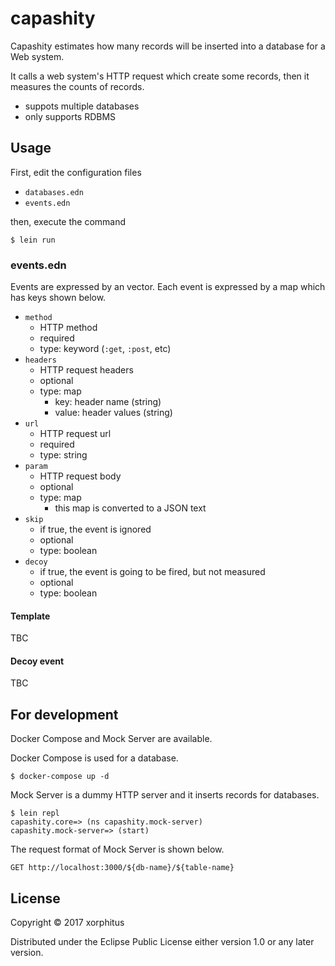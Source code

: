 # capashity

Capashity estimates how many records will be inserted into a database for a Web system.

It calls a web system's HTTP request  which create some records, then it measures the counts of records.

* suppots multiple databases
* only supports RDBMS

## Usage

First, edit the configuration files

* `databases.edn`
* `events.edn`

then, execute the command

```
$ lein run
```

### events.edn

Events are expressed by an vector.
Each event is expressed by a map which has keys shown below.

* `method`
  * HTTP method
  * required
  * type: keyword (`:get`, `:post`, etc)
* `headers`
  * HTTP request headers
  * optional
  * type: map
    * key: header name (string)
    * value: header values (string)
* `url`
  * HTTP request url
  * required
  * type: string
* `param`
  * HTTP request body
  * optional
  * type: map
    * this map is converted to a JSON text
* `skip`
  * if true, the event is ignored
  * optional
  * type: boolean
* `decoy`
  * if true, the event is going to be fired, but not measured
  * optional
  * type: boolean

#### Template

TBC

#### Decoy event

TBC

## For development

Docker Compose and Mock Server are available.

Docker Compose is used for a database.

```
$ docker-compose up -d
```

Mock Server is a dummy HTTP server and it inserts records for databases.

```
$ lein repl
capashity.core=> (ns capashity.mock-server)
capashity.mock-server=> (start)
```

The request format of Mock Server is shown below.

```
GET http://localhost:3000/${db-name}/${table-name}
```

## License

Copyright © 2017 xorphitus

Distributed under the Eclipse Public License either version 1.0 or any later version.
